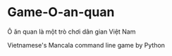 # Game-O-an-quan

Ô ăn quan là một trò chơi dân gian Việt Nam

Vietnamese's Mancala command line game by Python
